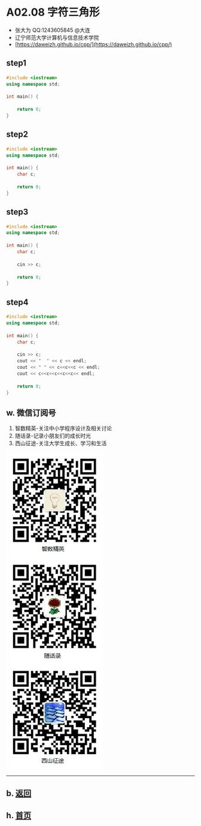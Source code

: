 # A02.08 字符三角形

- 张大为 QQ:1243605845 @大连
- 辽宁师范大学计算机与信息技术学院
- [https://daweizh.github.io/cpp/](https://daweizh.github.io/cpp/) 

## step1

~~~cpp
#include <iostream>
using namespace std;

int main() {
    
    return 0;
}
~~~

## step2

~~~cpp
#include <iostream>
using namespace std;

int main() {
    char c;
    
    return 0;
}
~~~

## step3

~~~cpp
#include <iostream>
using namespace std;

int main() {
    char c;

    cin >> c;

    return 0;
}
~~~

## step4

~~~cpp
#include <iostream>
using namespace std;

int main() {
    char c;

    cin >> c;
    cout << "  " << c << endl;
    cout << " " << c<<c<<c << endl;
    cout << c<<c<<c<<c<<c<< endl;
    
    return 0;
}
~~~

## w. 微信订阅号

1. 智数精英-关注中小学程序设计及相关讨论
2. 随话录-记录小朋友们的成长时光
2. 西山征途-关注大学生成长、学习和生活

![欢迎关注“智数精英”订阅号](../../assets/me/img/idea8.jpg)
![欢迎关注“随话录”订阅号](../../assets/me/img/shl8.jpg)
![欢迎关注“西山征途”订阅号](../../assets/me/img/xszt8.jpg)

----------

## b. [返回](../)
    
## h. [首页](../../)

 